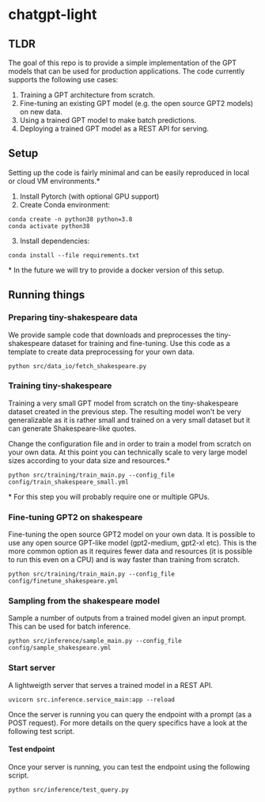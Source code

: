 # chatgpt-light

## TLDR
The goal of this repo is to provide a simple implementation of the GPT models that can be used for production applications. The code currently supports the following use cases:

1) Training a GPT architecture from scratch.
2) Fine-tuning an existing GPT model (e.g. the open source GPT2 models) on new data.
3) Using a trained GPT model to make batch predictions.
4) Deploying a trained GPT model as a REST API for serving.

## Setup
Setting up the code is fairly minimal and can be easily reproduced in local or cloud VM environments.\*

1. Install Pytorch (with optional GPU support)
2. Create Conda environment:
```
conda create -n python38 python=3.8
conda activate python38
```
3. Install dependencies:
```
conda install --file requirements.txt
```

\* In the future we will try to provide a docker version of this setup.

## Running things
### Preparing tiny-shakespeare data

We provide sample code that downloads and preprocesses the tiny-shakespeare dataset for training and fine-tuning. Use this code as a template to create data preprocessing for your own data.
```
python src/data_io/fetch_shakespeare.py
```

### Training tiny-shakespeare

Training a very small GPT model from scratch on the tiny-shakespeare dataset created in the previous step. The resulting model won't be very generalizable as it is rather small and trained on a very small dataset but it can generate Shakespeare-like quotes.

Change the configuration file and in order to train a model from scratch on your own data. At this point you can technically scale to very large model sizes according to your data size and resources.\*
```
python src/training/train_main.py --config_file config/train_shakespeare_small.yml
```

\* For this step you will probably require one or multiple GPUs.

### Fine-tuning GPT2 on shakespeare

Fine-tuning the open source GPT2 model on your own data. It is possible to use any open source GPT-like model (gpt2-medium, gpt2-xl etc). This is the more common option as it requires fewer data and resources (it is possible to run this even on a CPU) and is way faster than training from scratch.
```
python src/training/train_main.py --config_file config/finetune_shakespeare.yml
```

### Sampling from the shakespeare model

Sample a number of outputs from a trained model given an input prompt. This can be used for batch inference.
```
python src/inference/sample_main.py --config_file config/sample_shakespeare.yml
```

### Start server

A lightweigth server that serves a trained model in a REST API.
```
uvicorn src.inference.service_main:app --reload
```

Once the server is running you can query the endpoint with a prompt (as a POST request). For more details on the query specifics have a look at the following test script.

#### Test endpoint
Once your server is running, you can test the endpoint using the following script.
```
python src/inference/test_query.py
```
